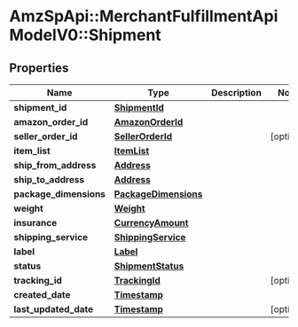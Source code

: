 # AmzSpApi::MerchantFulfillmentApiModelV0::Shipment

## Properties
Name | Type | Description | Notes
------------ | ------------- | ------------- | -------------
**shipment_id** | [**ShipmentId**](ShipmentId.md) |  | 
**amazon_order_id** | [**AmazonOrderId**](AmazonOrderId.md) |  | 
**seller_order_id** | [**SellerOrderId**](SellerOrderId.md) |  | [optional] 
**item_list** | [**ItemList**](ItemList.md) |  | 
**ship_from_address** | [**Address**](Address.md) |  | 
**ship_to_address** | [**Address**](Address.md) |  | 
**package_dimensions** | [**PackageDimensions**](PackageDimensions.md) |  | 
**weight** | [**Weight**](Weight.md) |  | 
**insurance** | [**CurrencyAmount**](CurrencyAmount.md) |  | 
**shipping_service** | [**ShippingService**](ShippingService.md) |  | 
**label** | [**Label**](Label.md) |  | 
**status** | [**ShipmentStatus**](ShipmentStatus.md) |  | 
**tracking_id** | [**TrackingId**](TrackingId.md) |  | [optional] 
**created_date** | [**Timestamp**](Timestamp.md) |  | 
**last_updated_date** | [**Timestamp**](Timestamp.md) |  | [optional] 

